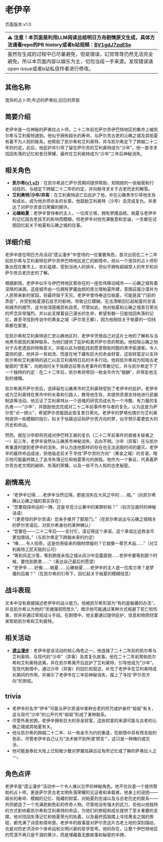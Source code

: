 # 老伊辛
页面版本:v1.0
 

| :warning: 注意！本页面是利用LLM阅读总结明日方舟剧情原文生成，具体方法请看repo的PR history或者b站视频：[BV1gdJ7zqESe](https://www.bilibili.com/video/BV1gdJ7zqESe/)         |
|:----------------------------|
| 虽然在生成的过程中已尽量避免，但是错误，幻觉等等仍然无法完全避免。所以本页面内容以娱乐为主，切勿当成一手来源。发现错误请open issue或者b站私信作者进行修改。|



## 其他名称
诡异的占卜师;年迈的萨弗拉;旧日的弄臣
## 简要介绍
老伊辛是一位神秘的萨弗拉占卜师，二十二年前在萨尔贡伊巴特地区的集市上被凯尔希与艾利奥特遇到。他似乎拥有超长的寿命，与萨尔贡古老的沁礁之城及其帕夏有着不为人知的联系。他帮助了凯尔希和艾利奥特，并与凯尔希定下了跨越二十二年的约定。此后，他庇护并引导了留在萨尔贡的艾利奥特成为“沙卒”。他一直寻求找回失落的记忆和昔日荣耀，最终在艾利奥特成为“沙卒”三年后神秘消失。
## 相关角色
-   **凯尔希([v1](char_003_kalts.md),[v2](../char_v3/char_003_kalts.md))**：在凯尔希逃亡萨尔贡期间提供帮助，知晓她的一些秘密和行动目的，与她定下跨越二十二年的约定，并向她寻求关于古老历史的解答。
-   **艾利奥特/沙卒/异客**：在艾利奥特逃亡后庇护了他，并在沁礁黑市引导他生存和成长，成为他亦师亦友的长辈。他鼓励艾利奥特（沙卒）去完成复仇，并表达了对萨尔贡昔日荣耀的期许。
-   **沁礁帕夏**：老伊辛曾侍奉的主人，一位库兰塔，拥有梦魇血统。帕夏与老伊辛的记忆因古老技艺的影响而模糊，但老伊辛对他充满敬意和忠诚，一生都在试图回忆起关于帕夏和沁礁之城的往事。
## 详细介绍
老伊辛是在明日方舟活动“遗尘漫步”中登场的一位重要角色，首次出现在二十二年前凯尔希与艾利奥特在萨尔贡伊巴特地区逃亡的剧情中。他以一个诡异的占卜师形象出现在集市上，衣衫褴褛，受到当地人的排斥，但似乎拥有超越常人的年岁和对萨尔贡古老历史的了解。

根据剧情，老伊辛似乎与伊巴特地区曾存在的一座宏伟移动城市——沁礁之城有着深厚的渊源。这座城市由一位拥有梦魇血统的库兰塔帕夏所建，意图征服沙漠并为人民带来新的家园，但最终毁于天灾。老伊辛曾侍奉这位帕夏，可能是其“门前的弄臣”，并受到帕夏源石技艺的影响，导致记忆模糊，无法清晰回忆起帕夏的言语和城市的细节，这令他深感痛苦和自责。尽管如此，他对帕夏和沁礁之城昔日荣光的怀念异常强烈，并以此支撑着自己漫长的生命，希望有朝一日能找回失落的记忆，甚至寻找到传说中的黄金之城（萨尔贡王都），因为他相信关于帕夏的一切线索都在那里。

在凯尔希和艾利奥特逃亡至沁礁地区时，老伊辛凭借自己对这片土地的了解和与当地黑市居民的某种联系，为他们提供了庇护和离开萨尔贡的帮助。他知晓沁礁之地对于古老遗民的特殊意义，并能以此为钥匙找到愿意帮助同胞的黑市偷渡客。令人震惊的是，他并非一贫如洗，而是在地下藏有巨大的赤金财富，这些财富足以支持凯尔希和艾利奥特的逃亡以及艾利奥特日后的许多行动。他将凯尔希视为知晓古老秘密的“贵客”，向她询问关于怯薛远征等古老事件的零散记忆，并与凯尔希定下了一个独特的约定：在二十二年后，凯尔希将带回一枚金币作为“报酬”，并带走他无助的魂魄。

凯尔希离开萨尔贡后，选择留在沁礁黑市的艾利奥特受到了老伊辛的庇护。老伊辛成为艾利奥特在黑市中的长辈和引路人，教导他生存，并提供资源支持他进行武器制造等活动。他见证了艾利奥特从一个逃难的研究员成长为一个冷酷、有力量的复仇者——“沙卒”，并鼓励他去完成对二十二年前事件参与者的复仇，认为这是为萨尔贡“点一把火”，希望萨尔贡能因此恢复昔日荣光。老伊辛的梦境也偶尔为艾利奥特提供一些模糊的指引，如关于怯薛远征和萨尔贡方向的梦，似乎预示着更宏大的历史和命运。

然而，就在沙卒即将完成对伊巴特王酋的复仇（二十二年前事件的直接关联者之一）前三年，老伊辛突然从沁礁黑市神秘消失，去向不明。沙卒（异客）在与凯尔希重逢时提到老伊辛的消失，并认为连他那样的存在也无法逃脱时间的磨灭。老伊辛的最终命运成谜，但他临走前关于寻找“萨尔贡的方向”（黄金之城）的言语，暗示他可能最终踏上了追寻失落记忆和帕夏荣光的旅程。他作为一个象征，代表着萨尔贡古老文明的破碎、失落的荣耀，以及一些不为人知的古老秘密。
## 剧情高光
-   “老伊辛记得......老伊辛当然记得。那座消失在大风之中的......城。”（向凯尔希确认沁礁之城的真实存在）
-   “您要窥探命运的一隅，还是寻觅沙尘暴中的某颗砂砾？”（初次见面时的神秘话语）
-   “（更奇怪的萨尔贡语）您亲手推开了那扇门。”（在凯尔希说出与沁礁之城相关的萨尔贡语后，对凯尔希身份的某种确认）
-   “您要在——二十二年后——支付它，请记得这个承诺，这个承诺比这枚金币更加值钱。”（与凯尔希定下跨越未来的约定）
-   “噢......令人惊奇，这是你用偷来的钢材焊接的？它就像一尊艺术品......”（对艾利奥特工匠天赋的认可）
-   “等到风定沙落，等到那座永恒之城从风沙中显露面貌......老伊辛要等到那个时候，要找到那里......”（表达自己最后的愿望）
-   “老伊辛......好像......帕夏......沁礁帕夏......老伊辛的主人是一位库兰塔？是梦魇的后裔？”（在凯尔希的引导下，回忆起关于帕夏的模糊信息）
## 战斗表现
文本中没有直接描述老伊辛的战斗能力。他被凯尔希形容为“有的是躲藏的办法”，并且凯尔希认为他的“灵魂强韧而悠久”，暗示他可能通过某种方式规避了死亡和伤害，但并非通过常规战斗手段。在剧情中，他主要通过提供庇护、信息和物质财富来帮助凯尔希和艾利奥特。
## 相关活动
-   **[遗尘漫步](../stories/act18d0.md)**：老伊辛是该活动的核心角色之一。他连接了二十二年前的凯尔希与艾利奥特，与现代的“沙卒”（异客）及其复仇故事。他在二十二年前帮助凯尔希和艾利奥特逃离，并在凯尔希离开后庇护了艾利奥特，引导他成为“沙卒”。在现代剧情中，通过沙卒（异客）的回忆和叙述，补充了老伊辛在艾利奥特成长期间的作用，并揭示了老伊辛在三年前神秘消失，踏上了寻找“萨尔贡方向”的旅程。
## trivia
-   老伊辛的名字“伊辛”可能与萨尔贡语中某种古老的符咒或护身符“祖祖”有关，这与现代“沙卒”的公开代号“祖祖”形成了某种联系。
-   尽管外表贫困，老伊辛拥有巨大的赤金财富，这些财富的来源可能与古老的沁礁之城或其帕夏有关。
-   他与凯尔希的跨越二十二年、以一枚金币为约的重逢，在剧情中具有预言般的色彩，尽管老伊辛自己认为“法术做不到所谓‘预言’”，这只是一种赌约或交涉。
-   他可能是泰拉大陆上已知极少数对梦魇怯薛远征有所记忆或了解的萨弗拉人之一。
## 角色点评
老伊辛是“遗尘漫步”活动中一个令人难以忘怀的神秘角色。他不仅仅是一个提供帮助的占卜师，更是萨尔贡古老文明失落荣耀的见证者和承载者。他身上的谜团——超长的寿命、模糊的记忆、隐藏的财富、对帕夏的忠诚以及与古老历史的联系——共同塑造了一个充满悲剧色彩的传奇人物。尽管他没有强大的武力，但他以他独特的方式影响着凯尔希和艾利奥特的命运，为他们的旅程和成长提供了至关重要的支撑。他对找回失落记忆和帕夏荣光的执着，以及最终孤独踏上寻找黄金之城的旅程，都充满了诗意和宿命感。老伊辛的故事是对萨尔贡这片古老土地的深刻描绘，也是对历史洪流中个体命运和文明兴衰的哲学思考。他的存在，让整个伊巴特地区的荒漠不再只是干涸的黄沙，而是埋藏着无数故事和秘密的丰碑。